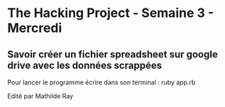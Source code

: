 <h1>The Hacking Project - Semaine 3 - Mercredi</h1>

<h2>Savoir créer un fichier spreadsheet sur <strong>google drive</strong> avec les données scrappées</h2>

<p>Pour lancer le programme écrire dans son terminal : ruby app.rb</p>

<p>Edité par Mathilde Ray</p>